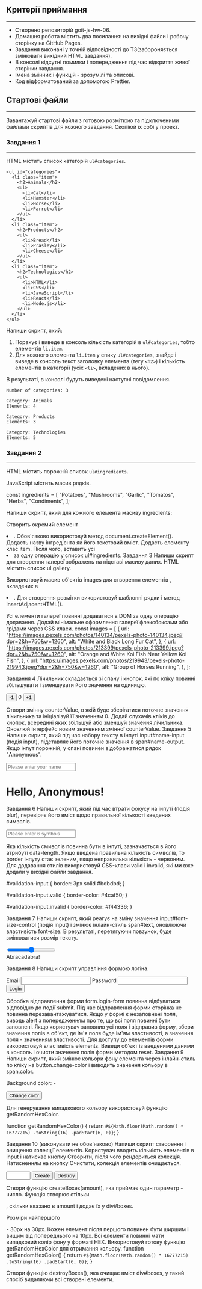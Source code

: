   
## Критерії приймання
____
- Створено репозиторій goit-js-hw-06. 
- Домашня робота містить два посилання: на вихідні файли і робочу сторінку на GitHub Pages. 
- Завдання виконані у точній відповідності до ТЗ(забороняється змінювати вихідний HTML завдання). 
- В консолі відсутні помилки і попередження під час відкриття живої сторінки завдання. 
- Імена змінних і функцій - зрозумілі та описові. 
- Код відформатований за допомогою Prettier.

## Стартові файли
____
Завантажуй стартові файли з готовою розміткою та підключеними файлами скриптів для
кожного завдання. Скопіюй їх собі у проект.

### Завдання 1
____
HTML містить список категорій ```ul#categories```.
```
<ul id="categories">
  <li class="item">
    <h2>Animals</h2>
    <ul>
      <li>Cat</li>
      <li>Hamster</li>
      <li>Horse</li>
      <li>Parrot</li>
    </ul>
  </li>
  <li class="item">
    <h2>Products</h2>
    <ul>
      <li>Bread</li>
      <li>Prasley</li>
      <li>Cheese</li>
    </ul>
  </li>
  <li class="item">
    <h2>Technologies</h2>
    <ul>
      <li>HTML</li>
      <li>CSS</li>
      <li>JavaScript</li>
      <li>React</li>
      <li>Node.js</li>
    </ul>
  </li>
</ul>
```   

Напиши скрипт, який:

1. Порахує і виведе в консоль кількість категорій в ```ul#categories```, тобто елементів ```li.item```. 
2. Для кожного элемента ```li.item``` у спику ```ul#categories```, знайде і виведе в консоль текст заголовку елемента (тегу ```<h2>```) і кількість елементів в категорії (усіх ```<li>```, вкладених в нього). 

В результаті, в консолі будуть виведені наступні повідомлення.
```
Number of categories: 3

Category: Animals
Elements: 4

Category: Products
Elements: 3

Category: Technologies 
Elements: 5
```

### Завдання 2 
___
HTML містить порожній список ```ul#ingredients```.

<ul id="ingredients"></ul>

JavaScript містить масив рядків.

const ingredients = [ "Potatoes", "Mushrooms", "Garlic", "Tomatos", "Herbs", "Condiments", ];

Напиши скрипт, який для кожного елемента масиву ingredients:

Створить окремий елемент <li>. Обов'язково використовуй метод document.createElement(). Додасть
назву інгредієнта як його текстовий вміст. Додасть елементу клас item. Після чого, вставить усі <li>
за одну операцію у список ul#ingredients. Завдання 3 Напиши скрипт для створення галереї зображень
на підставі масиву даних. HTML містить список ul.gallery.

<ul class="gallery"></ul>

Використовуй масив об'єктів images для створення елементів <img>, вкладених в <li>. Для створення
розмітки використовуй шаблонні рядки і метод insertAdjacentHTML().

Усі елементи галереї повинні додаватися в DOM за одну операцію додавання. Додай мінімальне
оформлення галереї флексбоксами або грідами через CSS класи. const images = [ { url:
"https://images.pexels.com/photos/140134/pexels-photo-140134.jpeg?dpr=2&h=750&w=1260", alt: "White
and Black Long Fur Cat", }, { url:
"https://images.pexels.com/photos/213399/pexels-photo-213399.jpeg?dpr=2&h=750&w=1260", alt: "Orange
and White Koi Fish Near Yellow Koi Fish", }, { url:
"https://images.pexels.com/photos/219943/pexels-photo-219943.jpeg?dpr=2&h=750&w=1260", alt: "Group
of Horses Running", }, ];

Завдання 4 Лічильник складається зі спану і кнопок, які по кліку повинні збільшувати і зменшувати
його значення на одиницю.

<div id="counter">
  <button type="button" data-action="decrement">-1</button>
  <span id="value">0</span>
  <button type="button" data-action="increment">+1</button>
</div>

Створи змінну counterValue, в якій буде зберігатися поточне значення лічильника та ініціалізуй її
значенням 0. Додай слухачів кліків до кнопок, всередині яких збільшуй або зменшуй значення
лічильника. Оновлюй інтерфейс новим значенням змінної counterValue. Завдання 5 Напиши скрипт, який
під час набору тексту в інпуті input#name-input (подія input), підставляє його поточне значення в
span#name-output. Якщо інпут порожній, у спані повинен відображатися рядок "Anonymous".

<input type="text" id="name-input" placeholder="Please enter your name" />
<h1>Hello, <span id="name-output">Anonymous</span>!</h1>

Завдання 6 Напиши скрипт, який під час втрати фокусу на інпуті (подія blur), перевіряє його вміст
щодо правильної кількості введених символів.

<input
  type="text"
  id="validation-input"
  data-length="6"
  placeholder="Please enter 6 symbols"
/>

Яка кількість смиволів повинна бути в інпуті, зазначається в його атрибуті data-length. Якщо введена
правильна кількість символів, то border інпуту стає зеленим, якщо неправильна кількість - червоним.
Для додавання стилів використовуй CSS-класи valid і invalid, які ми вже додали у вихідні файли
завдання.

#validation-input { border: 3px solid #bdbdbd; }

#validation-input.valid { border-color: #4caf50; }

#validation-input.invalid { border-color: #f44336; }

Завдання 7 Напиши скрипт, який реагує на зміну значення input#font-size-control (подія input) і
змінює інлайн-стиль span#text, оновлюючи властивість font-size. В результаті, перетягуючи повзунок,
буде змінюватися розмір тексту.

<input id="font-size-control" type="range" min="16" max="96" />
<br />
<span id="text">Abracadabra!</span>

Завдання 8 Напиши скрипт управління формою логіна.

<form class="login-form">
  <label>
    Email
    <input type="email" name="email" />
  </label>
  <label>
    Password
    <input type="password" name="password" />
  </label>
  <button type="submit">Login</button>
</form>

Обробка відправлення форми form.login-form повинна відбуватися відповідно до події submit. Під час
відправлення форми сторінка не повинна перезавантажуватися. Якщо у формі є незаповнені поля, виводь
alert з попередженням про те, що всі поля повинні бути заповнені. Якщо користувач заповнив усі поля
і відправив форму, збери значення полів в об'єкт, де ім'я поля буде ім'ям властивості, а значення
поля - значенням властивості. Для доступу до елементів форми використовуй властивість elements.
Виведи об'єкт із введеними даними в консоль і очисти значення полів форми методом reset. Завдання 9
Напиши скрипт, який змінює кольори фону елемента <body> через інлайн-стиль по кліку на
button.change-color і виводить значення кольору в span.color.

<div class="widget">
  <p>Background color: <span class="color">-</span></p>
  <button type="button" class="change-color">Change color</button>
</div>

Для генерування випадкового кольору використовуй функцію getRandomHexColor.

function getRandomHexColor() { return
`#${Math.floor(Math.random() * 16777215) .toString(16) .padStart(6, 0)}`; }

Завдання 10 (виконувати не обов'язково) Напиши скрипт створення і очищення колекції елементів.
Користувач вводить кількість елементів в input і натискає кнопку Створити, після чого рендериться
колекція. Натисненням на кнопку Очистити, колекція елементів очищається.

<div id="controls">
  <input type="number" min="1" max="100" step="1" />
  <button type="button" data-create>Create</button>
  <button type="button" data-destroy>Destroy</button>
</div>

<div id="boxes"></div>

Створи функцію createBoxes(amount), яка приймає один параметр - число. Функція створює стільки

<div>, скільки вказано в amount і додає їх у div#boxes.

Розміри найпершого <div> - 30px на 30px. Кожен елемент після першого повинен бути ширшим і вищим від
попереднього на 10px. Всі елементи повинні мати випадковий колір фону у форматі HEX. Використовуй
готову функцію getRandomHexColor для отримання кольору. function getRandomHexColor() { return
`#${Math.floor(Math.random() * 16777215) .toString(16) .padStart(6, 0)}`; }

Створи функцію destroyBoxes(), яка очищає вміст div#boxes, у такий спосіб видаляючи всі створені
елементи.
